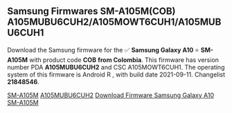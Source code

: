 <h2>Samsung Firmwares SM-A105M(COB) A105MUBU6CUH2/A105MOWT6CUH1/A105MUBU6CUH1</h2>
Download the Samsung firmware for the ✅ <strong>Samsung Galaxy A10 </strong> ⭐ <strong>SM-A105M</strong> with product code <strong>COB</strong> <strong> from Colombia</strong>. This firmware has version number PDA <strong>A105MUBU6CUH2</strong> and CSC A105MOWT6CUH1. The operating system of this firmware is Android R , with build date 2021-09-11. Changelist <strong>21848546</strong>.


[SM-A105M](https://samfirm.shop/samsung/model/SM-A105M)
[A105MUBU6CUH2](https://samfirm.shop/samsung/pda/A105MUBU6CUH2)
[Download Firmware Samsung Galaxy A10 SM-A105M](https://samfirm.shop/samsung/firmware/455164)
